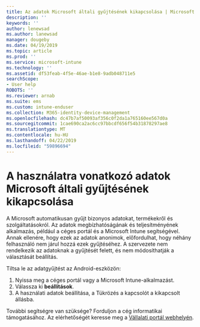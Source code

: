 ```yaml
---
title: Az adatok Microsoft általi gyűjtésének kikapcsolása | Microsoft Docs
description: ''
keywords: ''
author: lenewsad
ms.author: lanewsad
manager: dougeby
ms.date: 04/19/2019
ms.topic: article
ms.prod: ''
ms.service: microsoft-intune
ms.technology: ''
ms.assetid: df53feab-4f5e-46ae-b1e8-9adb048711e5
searchScope:
- User help
ROBOTS: ''
ms.reviewer: arnab
ms.suite: ems
ms.custom: intune-enduser
ms.collection: M365-identity-device-management
ms.openlocfilehash: dc47b7af50093af356c0f2da1a765160ee567d0a
ms.sourcegitcommit: 1cae690ca2ac6cc97bbcdf656f54b31878297ae8
ms.translationtype: MT
ms.contentlocale: hu-HU
ms.lasthandoff: 04/22/2019
ms.locfileid: "59896694"
---
```

# <a name="turn-off-microsoft-usage-data-collection"></a>A használatra vonatkozó adatok Microsoft általi gyűjtésének kikapcsolása

A Microsoft automatikusan gyűjt bizonyos adatokat, termékekről és szolgáltatásokról. Az adatok megbízhatóságának és teljesítményének alkalmazás, például a céges portál és a Microsoft Intune segítségével. Annak ellenére, hogy ezek az adatok anonimok, előfordulhat, hogy néhány felhasználó nem járul hozzá ezek gyűjtéséhez. A szervezete nem rendelkezik az adatoknak a gyűjtését felett, és nem módosíthatják a választását beállítás.   

Tiltsa le az adatgyűjtést az Android-eszközön:  

1. Nyissa meg a céges portál vagy a Microsoft Intune-alkalmazást.
2. Válassza ki **beállítások**.
3. A használati adatok beállítása, a Tükrözés a kapcsolót a kikapcsolt állásba. 

További segítségre van szüksége? Forduljon a cég informatikai támogatásához. Az elérhetőségét keresse meg a [Vállalati portál webhelyén](https://go.microsoft.com/fwlink/?linkid=2010980).

